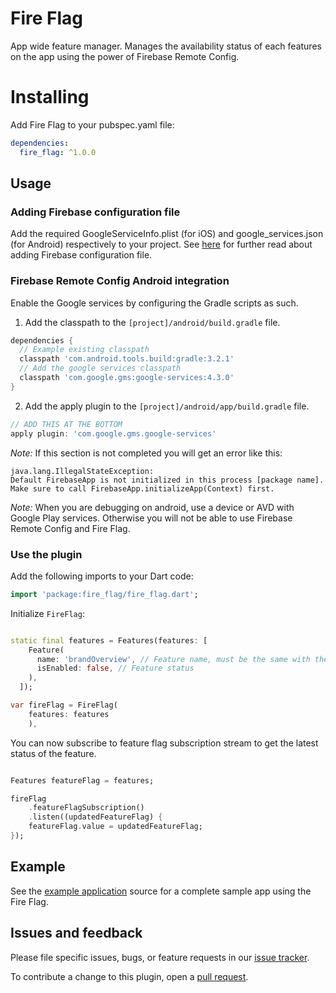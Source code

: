 # Fire Flag

App wide feature manager. Manages the availability status of each features on the app using the power of Firebase Remote Config.

# Installing

Add Fire Flag to your pubspec.yaml file:

```yaml
dependencies:
  fire_flag: ^1.0.0
```

## Usage

### Adding Firebase configuration file
Add the required GoogleServiceInfo.plist (for iOS) and google_services.json (for Android) respectively to your project. See [here](https://support.google.com/firebase/answer/7015592?hl=id) for further read about adding Firebase configuration file.

### Firebase Remote Config Android integration

Enable the Google services by configuring the Gradle scripts as such.

1. Add the classpath to the `[project]/android/build.gradle` file.
```gradle
dependencies {
  // Example existing classpath
  classpath 'com.android.tools.build:gradle:3.2.1'
  // Add the google services classpath
  classpath 'com.google.gms:google-services:4.3.0'
}
```

2. Add the apply plugin to the `[project]/android/app/build.gradle` file.
```gradle
// ADD THIS AT THE BOTTOM
apply plugin: 'com.google.gms.google-services'
```

*Note:* If this section is not completed you will get an error like this:
```
java.lang.IllegalStateException:
Default FirebaseApp is not initialized in this process [package name].
Make sure to call FirebaseApp.initializeApp(Context) first.
```

*Note:* When you are debugging on android, use a device or AVD with Google Play services.
Otherwise you will not be able to use Firebase Remote Config and Fire Flag.

### Use the plugin

Add the following imports to your Dart code:
```dart
import 'package:fire_flag/fire_flag.dart';
```

Initialize `FireFlag`:
```dart

static final features = Features(features: [
    Feature(
      name: 'brandOverview', // Feature name, must be the same with the name on (Firebase Remote Config console)[https://console.firebase.google.com/]. 
      isEnabled: false, // Feature status
    ),
  ]);

var fireFlag = FireFlag(
    features: features
    ),
```

You can now subscribe to feature flag subscription stream to get the latest status of the feature.
```dart

Features featureFlag = features;

fireFlag
    .featureFlagSubscription()
    .listen((updatedFeatureFlag) {
    featureFlag.value = updatedFeatureFlag;
});
```


## Example

See the [example application](https://github.com/evermos/fire-flag/tree/main/example) source
for a complete sample app using the Fire Flag.

## Issues and feedback

Please file specific issues, bugs, or feature requests in our [issue tracker](https://github.com/evermos/fire-flag/issues/new).

To contribute a change to this plugin, open a [pull request](https://github.com/evermos/fire-flag/pulls).
